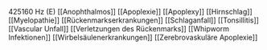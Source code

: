 425160 Hz (E)
[[Anophthalmos]]
[[Apoplexie]]
[[Apoplexy]]
[[Hirnschlag]]
[[Myelopathie]]
[[Rückenmarkserkrankungen]]
[[Schlaganfall]]
[[Tonsillitis]]
[[Vascular Unfall]]
[[Verletzungen des Rückenmarks]]
[[Whipworm Infektionen]]
[[Wirbelsäulenerkrankungen]]
[[Zerebrovaskuläre Apoplexie]]
